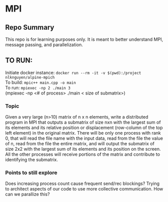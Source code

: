# MPI

## Repo Summary
This repo is for learning purposes only. It is meant to better understand MPI, message passing, and parallelization. 

## TO RUN: 
Initiate docker instance: ```docker run --rm -it -v $(pwd):/project nlknguyen/alpine-mpich``` <br>
To build: ```mpic++ main.cpp -o main``` <br>
To run: ```mpiexec -np 2 ./main 3``` <br> (mpiexec -np <# of process> ./main < size of submatrix>) <br>


### Topic
Given a very large (n>10) matrix of n x n elements, write a distributed program in MPI that outputs a submatrix of size nxn with the largest sum of its elements and its relative position or displacement (row-column of the top left element) in the original matrix. There will be only one process with rank 0, that will read the file name with the input data, read from the file the value of n, read from the file the entire matrix, and will output the submatrix of size 2x2 with the largest sum of its elements and its position on the screen. All the other processes will receive portions of the matrix and contribute to identifying the submatrix.

### Points to still explore
Does increasing process count cause frequent send/rec blockings?
Trying to architect aspects of our code to use more collective communication.
How can we parallize this? 

